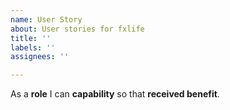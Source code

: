 ```yaml
---
name: User Story
about: User stories for fxlife
title: ''
labels: ''
assignees: ''

---
```


As a **role** I can **capability** so that **received benefit**.
